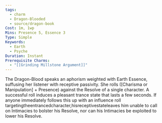 ```yaml
---
tags:
  - charm
  - Dragon-Blooded
  - source/dragon-book
Cost: 1m, 1wp
Mins: Presence 5, Essence 3
Type: Simple
Keywords:
  - Earth
  - Psyche
Duration: Instant
Prerequisite Charms:
  - "[[Grinding Millstone Argument]]"
---
```

The Dragon-Blood speaks an aphorism weighted with Earth Essence, suffusing her listener with receptive passivity. She rolls ([Charisma or Manipulation] + Presence) against the Resolve of a single character. A successful roll induces a pleasant trance state that lasts a few seconds. If anyone immediately follows this up with an influence roll targetingtheentrancedcharacter,hisreceptivestateleaves him unable to call on Intimacies to bolster his Resolve, nor can his Intimacies be exploited to lower his Resolve.